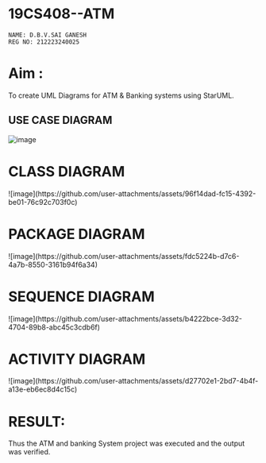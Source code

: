 # 19CS408--ATM
```
NAME: D.B.V.SAI GANESH
REG NO: 212223240025
```
# Aim :
To create UML Diagrams for ATM & Banking systems using StarUML.
## USE CASE DIAGRAM
![image](https://github.com/user-attachments/assets/77076d28-059b-45b7-8081-1bd4367bd784)

<H1>CLASS DIAGRAM</H1>
![image](https://github.com/user-attachments/assets/96f14dad-fc15-4392-be01-76c92c703f0c)

<H1>PACKAGE DIAGRAM</H1>
![image](https://github.com/user-attachments/assets/fdc5224b-d7c6-4a7b-8550-3161b94f6a34)

<H1>SEQUENCE DIAGRAM</H1>
![image](https://github.com/user-attachments/assets/b4222bce-3d32-4704-89b8-abc45c3cdb6f)

<H1>ACTIVITY DIAGRAM</H1>
![image](https://github.com/user-attachments/assets/d27702e1-2bd7-4b4f-a13e-eb6ec8d4c15c)

# RESULT:

Thus the ATM and banking System project was executed and the output was verified.

